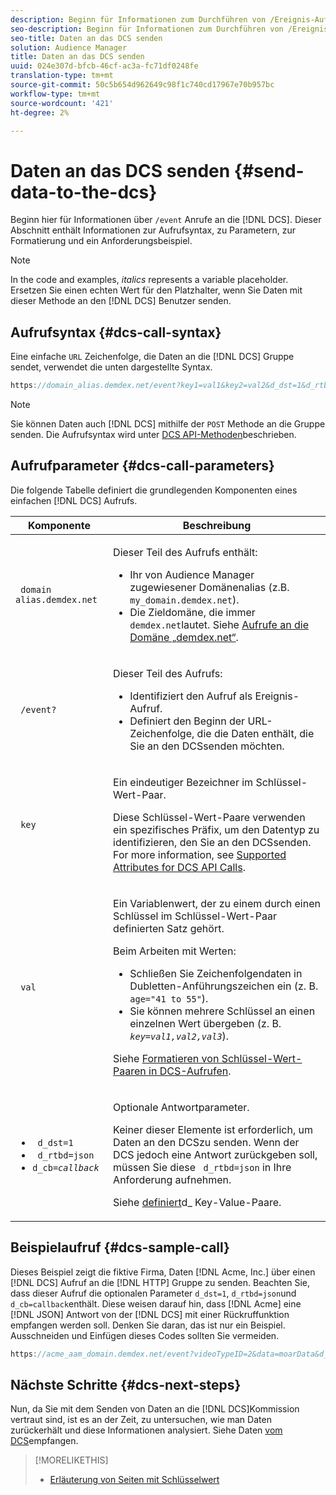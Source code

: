 ```yaml
---
description: Beginn für Informationen zum Durchführen von /Ereignis-Aufrufen an den DCS. Dieser Abschnitt enthält Informationen zur Aufrufsyntax, zu Parametern, zur Formatierung und ein Anforderungsbeispiel.
seo-description: Beginn für Informationen zum Durchführen von /Ereignis-Aufrufen an den DCS. Dieser Abschnitt enthält Informationen zur Aufrufsyntax, zu Parametern, zur Formatierung und ein Anforderungsbeispiel.
seo-title: Daten an das DCS senden
solution: Audience Manager
title: Daten an das DCS senden
uuid: 024e307d-bfcb-46cf-ac3a-fc71df0248fe
translation-type: tm+mt
source-git-commit: 50c5b654d962649c98f1c740cd17967e70b957bc
workflow-type: tm+mt
source-wordcount: '421'
ht-degree: 2%

---
```



# Daten an das DCS senden {#send-data-to-the-dcs}

Beginn hier für Informationen über `/event` Anrufe an die [!DNL DCS]. Dieser Abschnitt enthält Informationen zur Aufrufsyntax, zu Parametern, zur Formatierung und ein Anforderungsbeispiel.

>[!NOTE]
>
>In the code and examples, *italics* represents a variable placeholder. Ersetzen Sie einen echten Wert für den Platzhalter, wenn Sie Daten mit dieser Methode an den [!DNL DCS] Benutzer senden.

## Aufrufsyntax {#dcs-call-syntax}

Eine einfache `URL` Zeichenfolge, die Daten an die [!DNL DCS] Gruppe sendet, verwendet die unten dargestellte Syntax.

```js
https://domain_alias.demdex.net/event?key1=val1&key2=val2&d_dst=1&d_rtbd=json&d_cb=callback
```

>[!NOTE]
>
>Sie können Daten auch [!DNL DCS] mithilfe der `POST` Methode an die Gruppe senden. Die Aufrufsyntax wird unter [DCS API-Methoden](../../../api/dcs-intro/dcs-api-reference/dcs-api-methods.md)beschrieben.

## Aufrufparameter {#dcs-call-parameters}

Die folgende Tabelle definiert die grundlegenden Komponenten eines einfachen [!DNL DCS] Aufrufs.

<table id="table_5F6A5B324EB848168543386516FBF384"> 
 <thead> 
  <tr> 
   <th colname="col1" class="entry"> Komponente </th> 
   <th colname="col2" class="entry"> Beschreibung </th> 
  </tr> 
 </thead>
 <tbody> 
  <tr> 
   <td colname="col1"> <p> <code> domain alias.demdex.net</code> </p> </td> 
   <td colname="col2"> <p>Dieser Teil des Aufrufs enthält: </p> <p> 
     <ul id="ul_3EDA9C7BA6794D06BCB07A75A9BD2372"> 
      <li id="li_74624CA78D6F4536A8164AE1FA1DECB9">Ihr von <span class="keyword"> Audience Manager</span> zugewiesener Domänenalias (z.B. <code> my_domain.demdex.net</code>). </li> 
      <li id="li_08ABE91CA247403AA480B3FB4BEF83BA">Die Zieldomäne, die immer <code> demdex.net</code>lautet. Siehe <a href="../../../reference/demdex-calls.md">Aufrufe an die Domäne „demdex.net“</a>. </li> 
     </ul> </p> </td> 
  </tr> 
  <tr> 
   <td colname="col1"> <p> <code> /event?</code> </p> </td> 
   <td colname="col2"> <p>Dieser Teil des Aufrufs: </p> <p> 
     <ul id="ul_6332444A305A4F12A7CBE471CA508516"> 
      <li id="li_1C5C111B2B0E4621B3FC0C20D6516041">Identifiziert den Aufruf als Ereignis-Aufruf. </li> 
      <li id="li_DBCE9B1C70604A629ECD7AC0A9052198">Definiert den Beginn der URL-Zeichenfolge, die die Daten enthält, die Sie an den <span class="wintitle"> DCS</span>senden möchten. </li> 
     </ul> </p> </td> 
  </tr> 
  <tr> 
   <td colname="col1"> <p> <code> key</code> </p> </td> 
   <td colname="col2"> <p>Ein eindeutiger Bezeichner im Schlüssel-Wert-Paar. </p> <p>Diese Schlüssel-Wert-Paare verwenden ein spezifisches Präfix, um den Datentyp zu identifizieren, den Sie an den <span class="wintitle"> DCS</span>senden. For more information, see <a href="../../../api/dcs-intro/dcs-api-reference/dcs-keys.md"> Supported Attributes for DCS API Calls</a>. </p> </td> 
  </tr> 
  <tr> 
   <td colname="col1"> <p> <code> val</code> </p> </td> 
   <td colname="col2"> <p>Ein Variablenwert, der zu einem durch einen Schlüssel im Schlüssel-Wert-Paar definierten Satz gehört. </p> <p>Beim Arbeiten mit Werten: </p> <p> 
     <ul id="ul_624DC78759F74AD8920220058E54E083"> 
      <li id="li_091E5B4820EC4A93B775433E428E74AB">Schließen Sie Zeichenfolgendaten in Dubletten-Anführungszeichen ein (z. B. <code> age="41 to 55"</code>). </li> 
      <li id="li_C558E3BA6EE34413BBBB962D4CD0D10E">Sie können mehrere Schlüssel an einen einzelnen Wert übergeben (z. B. <i><code>key</i>=<i>val1,val2,val3</i></code></i>). </li> 
     </ul> </p> <p>Siehe <a href="../../../api/dcs-intro/dcs-api-reference/dcs-key-format.md"> Formatieren von Schlüssel-Wert-Paaren in DCS-Aufrufen</a>. </p> </td>
  </tr> 
  <tr> 
   <td colname="col1"> <p> 
     <ul id="ul_36E2C1A0538D4D2C94DFC1335720A524"> 
      <li id="li_8902EED431CE4F0189A94868FA52DB1F"> <code> d_dst=1</code> </li> 
      <li id="li_4B6B29499D444E31808DE0A9AA0442D0"> <code> d_rtbd=json</code> </li> 
      <li id="li_3430CD0438604B83BE6437E6EC480816"> <code>d_cb=<i>callback</i></code> </li>
     </ul> </p> </td> 
   <td colname="col2"> <p>Optionale Antwortparameter. </p> <p> Keiner dieser Elemente ist erforderlich, um Daten an den <span class="wintitle"> DCS</span>zu senden. Wenn der <span class="wintitle"> DCS</span> jedoch eine Antwort zurückgeben soll, müssen Sie diese <code> d_rtbd=json</code> in Ihre Anforderung aufnehmen. </p> <p>Siehe <a href="../../../api/dcs-intro/dcs-api-reference/dcs-keys.md#d-attributes"> definiert</a>d_ Key-Value-Paare. </p> </td> 
  </tr>
 </tbody>
</table>

## Beispielaufruf {#dcs-sample-call}

Dieses Beispiel zeigt die fiktive Firma, Daten [!DNL Acme, Inc.] über einen [!DNL DCS] Aufruf an die [!DNL HTTP] Gruppe zu senden. Beachten Sie, dass dieser Aufruf die optionalen Parameter `d_dst=1`, `d_rtbd=json`und `d_cb=callback`enthält. Diese weisen darauf hin, dass [!DNL Acme] eine [!DNL JSON] Antwort von der [!DNL DCS] mit einer Rückruffunktion empfangen werden soll. Denken Sie daran, das ist nur ein Beispiel. Ausschneiden und Einfügen dieses Codes sollten Sie vermeiden.

```js
https://acme_aam_domain.demdex.net/event?videoTypeID=2&data=moarData&d_dst=1&d_rtbd=json&d_cb=acme_callback
```

## Nächste Schritte {#dcs-next-steps}

Nun, da Sie mit dem Senden von Daten an die [!DNL DCS]Kommission vertraut sind, ist es an der Zeit, zu untersuchen, wie man Daten zurückerhält und diese Informationen analysiert. Siehe Daten [vom DCS](../../../api/dcs-intro/dcs-event-calls/dcs-url-receive.md)empfangen.

>[!MORELIKETHIS]
>
>* [Erläuterung von Seiten mit Schlüsselwert](../../../reference/key-value-pairs-explained.md)

